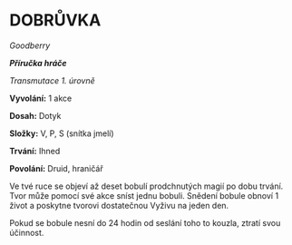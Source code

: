 # DOBRŮVKA

*Goodberry*

***Příručka hráče***

*Transmutace 1. úrovně*

**Vyvolání:** 1 akce

**Dosah:** Dotyk

**Složky:** V, P, S (snítka jmelí)

**Trvání:** Ihned

**Povolání:** Druid, hraničář

Ve tvé ruce se objeví až deset bobulí prodchnutých magií po dobu trvání. Tvor může pomocí své akce sníst jednu bobuli. Snědení bobule obnoví 1 život a poskytne tvorovi dostatečnou Vyživu na jeden den. 

Pokud se bobule nesní do 24 hodin od seslání toho to kouzla, ztratí svou účinnost.
